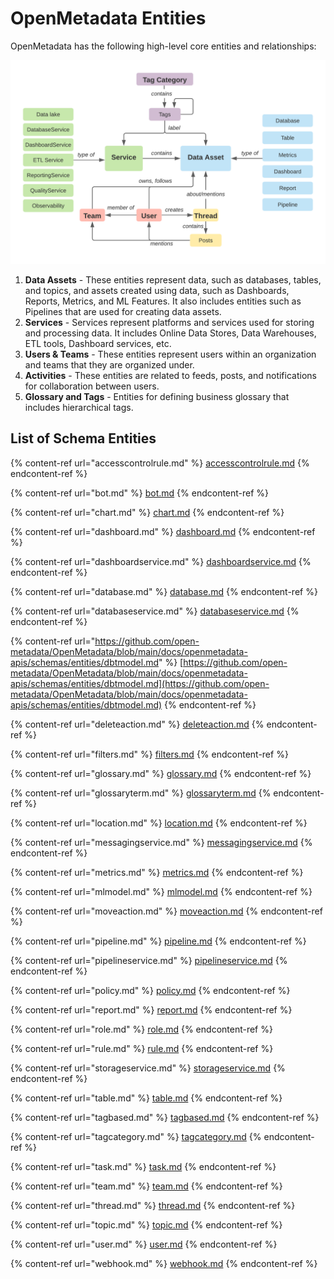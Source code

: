 # OpenMetadata Entities

OpenMetadata has the following high-level core entities and relationships:

![](../../../../.gitbook/assets/openmetadata-entities-relationship.png)

1. **Data Assets** - These entities represent data, such as databases, tables, and topics, and assets created using data, such as Dashboards, Reports, Metrics, and ML Features. It also includes entities such as Pipelines that are used for creating data assets.
2. **Services** - Services represent platforms and services used for storing and processing data. It includes Online Data Stores, Data Warehouses, ETL tools, Dashboard services, etc.
3. **Users & Teams** - These entities represent users within an organization and teams that they are organized under.
4. **Activities** - These entities are related to feeds, posts, and notifications for collaboration between users.
5. **Glossary and Tags** - Entities for defining business glossary that includes hierarchical tags.

## List of Schema Entities

{% content-ref url="accesscontrolrule.md" %}
[accesscontrolrule.md](accesscontrolrule.md)
{% endcontent-ref %}

{% content-ref url="bot.md" %}
[bot.md](bot.md)
{% endcontent-ref %}

{% content-ref url="chart.md" %}
[chart.md](chart.md)
{% endcontent-ref %}

{% content-ref url="dashboard.md" %}
[dashboard.md](dashboard.md)
{% endcontent-ref %}

{% content-ref url="dashboardservice.md" %}
[dashboardservice.md](dashboardservice.md)
{% endcontent-ref %}

{% content-ref url="database.md" %}
[database.md](database.md)
{% endcontent-ref %}

{% content-ref url="databaseservice.md" %}
[databaseservice.md](databaseservice.md)
{% endcontent-ref %}

{% content-ref url="https://github.com/open-metadata/OpenMetadata/blob/main/docs/openmetadata-apis/schemas/entities/dbtmodel.md" %}
[https://github.com/open-metadata/OpenMetadata/blob/main/docs/openmetadata-apis/schemas/entities/dbtmodel.md](https://github.com/open-metadata/OpenMetadata/blob/main/docs/openmetadata-apis/schemas/entities/dbtmodel.md)
{% endcontent-ref %}

{% content-ref url="deleteaction.md" %}
[deleteaction.md](deleteaction.md)
{% endcontent-ref %}

{% content-ref url="filters.md" %}
[filters.md](filters.md)
{% endcontent-ref %}

{% content-ref url="glossary.md" %}
[glossary.md](glossary.md)
{% endcontent-ref %}

{% content-ref url="glossaryterm.md" %}
[glossaryterm.md](glossaryterm.md)
{% endcontent-ref %}

{% content-ref url="location.md" %}
[location.md](location.md)
{% endcontent-ref %}

{% content-ref url="messagingservice.md" %}
[messagingservice.md](messagingservice.md)
{% endcontent-ref %}

{% content-ref url="metrics.md" %}
[metrics.md](metrics.md)
{% endcontent-ref %}

{% content-ref url="mlmodel.md" %}
[mlmodel.md](mlmodel.md)
{% endcontent-ref %}

{% content-ref url="moveaction.md" %}
[moveaction.md](moveaction.md)
{% endcontent-ref %}

{% content-ref url="pipeline.md" %}
[pipeline.md](pipeline.md)
{% endcontent-ref %}

{% content-ref url="pipelineservice.md" %}
[pipelineservice.md](pipelineservice.md)
{% endcontent-ref %}

{% content-ref url="policy.md" %}
[policy.md](policy.md)
{% endcontent-ref %}

{% content-ref url="report.md" %}
[report.md](report.md)
{% endcontent-ref %}

{% content-ref url="role.md" %}
[role.md](role.md)
{% endcontent-ref %}

{% content-ref url="rule.md" %}
[rule.md](rule.md)
{% endcontent-ref %}

{% content-ref url="storageservice.md" %}
[storageservice.md](storageservice.md)
{% endcontent-ref %}

{% content-ref url="table.md" %}
[table.md](table.md)
{% endcontent-ref %}

{% content-ref url="tagbased.md" %}
[tagbased.md](tagbased.md)
{% endcontent-ref %}

{% content-ref url="tagcategory.md" %}
[tagcategory.md](tagcategory.md)
{% endcontent-ref %}

{% content-ref url="task.md" %}
[task.md](task.md)
{% endcontent-ref %}

{% content-ref url="team.md" %}
[team.md](team.md)
{% endcontent-ref %}

{% content-ref url="thread.md" %}
[thread.md](thread.md)
{% endcontent-ref %}

{% content-ref url="topic.md" %}
[topic.md](topic.md)
{% endcontent-ref %}

{% content-ref url="user.md" %}
[user.md](user.md)
{% endcontent-ref %}

{% content-ref url="webhook.md" %}
[webhook.md](webhook.md)
{% endcontent-ref %}
